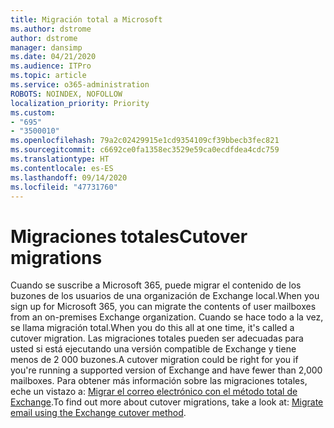 ```yaml
---
title: Migración total a Microsoft
ms.author: dstrome
author: dstrome
manager: dansimp
ms.date: 04/21/2020
ms.audience: ITPro
ms.topic: article
ms.service: o365-administration
ROBOTS: NOINDEX, NOFOLLOW
localization_priority: Priority
ms.custom:
- "695"
- "3500010"
ms.openlocfilehash: 79a2c02429915e1cd9354109cf39bbecb3fec821
ms.sourcegitcommit: c6692ce0fa1358ec3529e59ca0ecdfdea4cdc759
ms.translationtype: HT
ms.contentlocale: es-ES
ms.lasthandoff: 09/14/2020
ms.locfileid: "47731760"
---
```

# <a name="cutover-migrations"></a><span data-ttu-id="5d8f5-102">Migraciones totales</span><span class="sxs-lookup"><span data-stu-id="5d8f5-102">Cutover migrations</span></span>

<span data-ttu-id="5d8f5-103">Cuando se suscribe a Microsoft 365, puede migrar el contenido de los buzones de los usuarios de una organización de Exchange local.</span><span class="sxs-lookup"><span data-stu-id="5d8f5-103">When you sign up for Microsoft 365, you can migrate the contents of user mailboxes from an on-premises Exchange organization.</span></span> <span data-ttu-id="5d8f5-104">Cuando se hace todo a la vez, se llama migración total.</span><span class="sxs-lookup"><span data-stu-id="5d8f5-104">When you do this all at one time, it's called a cutover migration.</span></span> <span data-ttu-id="5d8f5-105">Las migraciones totales pueden ser adecuadas para usted si está ejecutando una versión compatible de Exchange y tiene menos de 2 000 buzones.</span><span class="sxs-lookup"><span data-stu-id="5d8f5-105">A cutover migration could be right for you if you're running a supported version of Exchange and have fewer than 2,000 mailboxes.</span></span> <span data-ttu-id="5d8f5-106">Para obtener más información sobre las migraciones totales, eche un vistazo a: [Migrar el correo electrónico con el método total de Exchange](https://docs.microsoft.com/Exchange/mailbox-migration/cutover-migration-to-office-365).</span><span class="sxs-lookup"><span data-stu-id="5d8f5-106">To find out more about cutover migrations, take a look at: [Migrate email using the Exchange cutover method](https://docs.microsoft.com/Exchange/mailbox-migration/cutover-migration-to-office-365).</span></span>
  